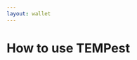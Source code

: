 ```yaml
---
layout: wallet
---
```


# [](#header-3)How to use TEMPest

<!-- ## Coming Soon ! -->
<!-- <img class="working-img" src="https://upload.wikimedia.org/wikipedia/commons/6/68/Man_Lifting_Dumbbells_GIF_Animation_Loop.gif" width="auto" height="auto"> -->
<!-- <img class="working-img" src="https://upload.wikimedia.org/wikipedia/commons/4/4b/Man_Thinking_GIF_Animation_Loop.gif" width="auto" height="auto"> -->
<!-- <img class="working-img" src="https://upload.wikimedia.org/wikipedia/commons/7/71/Corporate_Woman_Working_at_her_Desk_GIF_Animation_Loop.gif" width="auto" height="auto"> -->

